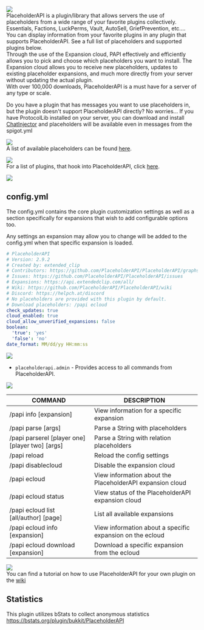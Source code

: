 ![](https://www.spigotmc.org/attachments/logo2-png.323867/)  
PlaceholderAPI is a plugin/library that allows servers the use of placeholders from a wide range of your favorite plugins collectively.  
Essentials, Factions, LuckPerms, Vault, AutoSell, GriefPrevention, etc....  
You can display information from your favorite plugins in any plugin that supports PlaceholderAPI. See a full list of placeholders and supported plugins below.  
Through the use of the Expansion cloud, PAPI effectively and efficiently allows you to pick and choose which placeholders you want to install. The Expansion cloud allows you to receive new placeholders, updates to existing placeholder expansions, and much more directly from your server without updating the actual plugin.  
With over 100,000 downloads, PlaceholderAPI is a must have for a server of any type or scale.

Do you have a plugin that has messages you want to use placeholders in, but the plugin doesn't support PlaceholderAPI directly? No worries... If you have ProtocolLib installed on your server, you can download and install [ChatInjector](https://www.spigotmc.org/resources/38327/) and placeholders will be available even in messages from the spigot.yml  

![](https://www.spigotmc.org/attachments/placeholders2-png.323869/)  
A list of available placeholders can be found [here](https://github.com/help-chat/PlaceholderAPI/wiki/Placeholders).

![](https://www.spigotmc.org/attachments/pluginsusing2-png.323870/)  
For a list of plugins, that hook into PlaceholderAPI, click [here](https://github.com/help-chat/PlaceholderAPI/wiki/Plugins-using-PlaceholderAPI).

![](https://www.spigotmc.org/attachments/configs2-png.323865/)  
## config.yml
The config.yml contains the core plugin customization settings as well as a section specifically for expansions that wish to add configurable options too. 

Any settings an expansion may allow you to change will be added to the config.yml when that specific expansion is loaded.  
```yaml
# PlaceholderAPI
# Version: 2.9.2
# Created by: extended_clip
# Contributors: https://github.com/PlaceholderAPI/PlaceholderAPI/graphs/contributors
# Issues: https://github.com/PlaceholderAPI/PlaceholderAPI/issues
# Expansions: https://api.extendedclip.com/all/
# Wiki: https://github.com/PlaceholderAPI/PlaceholderAPI/wiki
# Discord: https://helpch.at/discord
# No placeholders are provided with this plugin by default.
# Download placeholders: /papi ecloud
check_updates: true
cloud_enabled: true
cloud_allow_unverified_expansions: false
boolean:
  'true': 'yes'
  'false': 'no'
date_format: MM/dd/yy HH:mm:ss

```

![](https://www.spigotmc.org/attachments/permissions2-png.323868/)  
* `placeholderapi.admin` -  Provides access to all commands from PlaceholderAPI.

![](https://www.spigotmc.org/attachments/commands2-png.323864/)

COMMAND                                         | DESCRIPTION
----------------------------------------------- | -----------
/papi info [expansion]                          | View information for a specific expansion
/papi parse [args]                              | Parse a String with placeholders
/papi parserel [player one] [player two] [args] | Parse a String with relation placeholders
/papi reload                                    | Reload the config settings
/papi disablecloud                              | Disable the expansion cloud
/papi ecloud                                    | View information about the PlaceholderAPI expansion cloud
/papi ecloud status                             | View status of the PlaceholderAPI expansion cloud
/papi ecloud list [all/author] [page]           | List all available expansions
/papi ecloud info [expansion]                   | View information about a specific expansion on the ecloud
/papi ecloud download [expansion]               | Download a specific expansion from the ecloud 

![](https://www.spigotmc.org/attachments/api_usage2-png.323863/)  
You can find a tutorial on how to use PlaceholderAPI for your own plugin on the [wiki](https://github.com/help-chat/PlaceholderAPI/wiki/Hook-into-PlaceholderAPI)

## Statistics
This plugin utilizes bStats to collect anonymous statistics
https://bstats.org/plugin/bukkit/PlaceholderAPI
